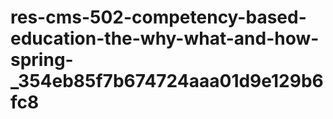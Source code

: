 # res-cms-502-competency-based-education-the-why-what-and-how-spring-_354eb85f7b674724aaa01d9e129b6fc8